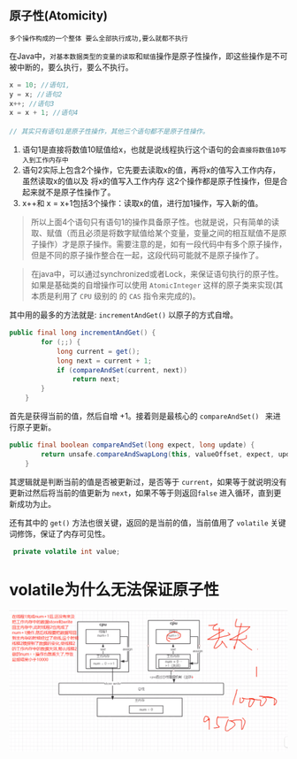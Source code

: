 ## 原子性(Atomicity)

    多个操作构成的一个整体 要么全部执行成功,要么就都不执行

在Java中，`对基本数据类型的变量的读取`和`赋值`操作是原子性操作，即这些操作是不可被中断的，要么执行，要么不执行。

```java
x = 10; //语句1,
y = x; //语句2
x++; //语句3
x = x + 1; //语句4

// 其实只有语句1是原子性操作，其他三个语句都不是原子性操作。
```

1. 语句1是直接将数值10赋值给x，也就是说线程执行这个语句的会`直接将数值10写入到工作内存中`
2. 语句2实际上包含2个操作，它先要去读取x的值，再将x的值写入工作内存，虽然读取x的值以及 将x的值写入工作内存 这2个操作都是原子性操作，但是合起来就不是原子性操作了。
3. x++和 x = x+1包括3个操作：读取x的值，进行加1操作，写入新的值。

>所以上面4个语句只有语句1的操作具备原子性。也就是说，只有简单的读取、赋值（而且必须是将数字赋值给某个变量，变量之间的相互赋值不是原子操作）才是原子操作。需要注意的是，如有一段代码中有多个原子操作，但是不同的原子操作整合在一起，这段代码可能就不是原子操作了。

>在java中，可以通过synchronized或者Lock，来保证语句执行的原子性。
如果是基础类的自增操作可以使用 `AtomicInteger` 这样的原子类来实现(其本质是利用了 `CPU` 级别的 的 `CAS` 指令来完成的)。

其中用的最多的方法就是: `incrementAndGet()` 以原子的方式自增。

```java
public final long incrementAndGet() {
        for (;;) {
            long current = get();
            long next = current + 1;
            if (compareAndSet(current, next))
                return next;
        }
    }
```

首先是获得当前的值，然后自增 +1。接着则是最核心的 `compareAndSet() ` 来进行原子更新。

```java
public final boolean compareAndSet(long expect, long update) {
        return unsafe.compareAndSwapLong(this, valueOffset, expect, update);
    }
```

其逻辑就是判断当前的值是否被更新过，是否等于 `current`，如果等于就说明没有更新过然后将当前的值更新为 `next`，如果不等于则返回`false` 进入循环，直到更新成功为止。

还有其中的 `get()` 方法也很关键，返回的是当前的值，当前值用了 `volatile` 关键词修饰，保证了内存可见性。

```java
 private volatile int value;
```

# volatile为什么无法保证原子性

![](../pics/volatile不能保证原子性的原因.png)
